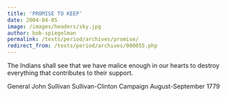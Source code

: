 ```yaml
---
title: 'PROMISE TO KEEP'
date: 2004-04-05
image: /images/headers/sky.jpg
author: bob-spiegelman
permalink: /texts/period/archives/promise/
redirect_from: /texts/period/archives/000055.php
---
```


The Indians shall see that we have malice enough in our hearts to destroy everything that contributes to their support.

General John Sullivan
Sullivan-Clinton Campaign
August-September 1779
